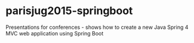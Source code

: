 parisjug2015-springboot
=======================

Presentations for conferences - shows how to create a new Java Spring 4 MVC web application using Spring Boot
